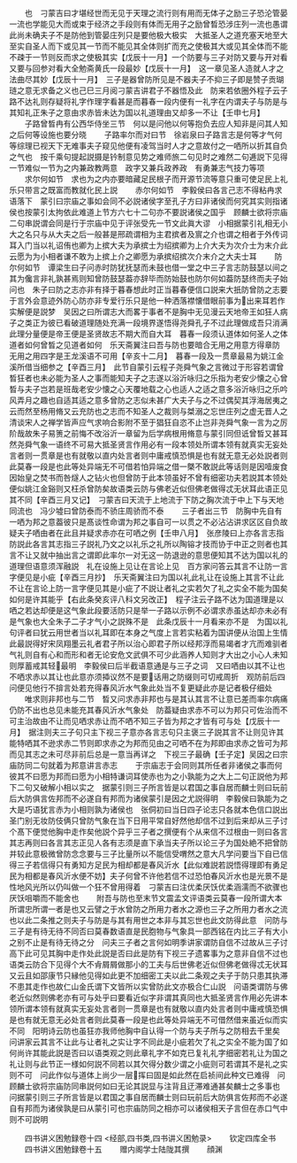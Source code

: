 <!-- { "loadSidebar": true } -->
　　也　刁蒙吉曰才堪经世而无见于天理之流行则有用而无体子之励三子恐沦管晏一流也学能见大而或束于经济之手段则有体而无用子之励曾晳恐涉庄列一流也愚谓此尚未确夫子不是防他到管晏庄列只是要他极大极实　大抵圣人之道充塞天地至大至实自圣人而下或见其一节而不能见其全体则扩而充之使极其大或见其全体而不能不疎于一节则反而求之使极其实【戊辰十一月】一个防要与三子对防又要与开对看又要与回参对看大全勉斋黄氏一段最妙【戊辰十一月】　这一章见圣人造就人才之法曲尽其妙【戊辰十一月】　三子是器曾防所见是不器夫子不抑三子即是赞子贡瑚琏之意无求备之义也己巳三月阅刁蒙吉讲君子不器悟及此　防来若依圈外程子云子路不达礼则存疑将礼字作理字看甚是而暮春一段内便有一礼字在内谓夫子与防是与其知礼正朱子之意由求赤皆未达为国以礼道理由又却多一不让【壬申七月】
　　子路曾晳冉有公西华侍坐三节　何以是问他以何等抱负去应人知非是问其人知之后何等设施也要分晓
　　子路率尔而对曰节　徐岩泉曰子路言志是何等才气何等综理已视天下无难事夫子窥见他便有凌驾当时人才之意故付之一哂所以折其自负之气也　按千乘句提起説摄是钤制意见势之难师旅二句见时之难然二句逓説下见得一节难似一节为之内兼政教两意　政字又兼兵政养政　有勇兼志气技力等项
　　求尔何如节　求也为之内亦要暗藏足民根子而开源节流等意只重可使足民上礼乐只带言之既富而教就化民上説
　　赤尔何如节　李毅侯曰各言己志不得粘冉求语落下　蒙引曰宗庙之事如会同不必説诸侯字至孔子方曰非诸侯而何究其实则指诸侯也按蒙引太拘依此难道上节方六七十二句亦不要説诸侯之国乎　顾麟士欲将宗庙二句串説谓会同是行于宗庙中见于评张受先一节文此眞大谬　小相据蒙引礼相无小大之名只与从大夫之后一般甚是邢疏谓相为主君摈者及賔之介也谓之相者于外传词耳入门当以礼诏侑也卿为上摈大夫为承摈士为绍摈卿为上介大夫为次介士为末介此云愿为为小相者谦不敢为上摈上介之卿愿为承摈绍摈次介末介之大夫士耳
　　防尔何如节　谭梁生曰子问赤时防犹抚瑟而未鼓也借一堂之中三子言志防鼓瑟以间之其为儳言非礼孰甚焉则知曾防鼓瑟葢亦辞毕而防始鼓也防尔何如葢防瑟终而夫子始问也　朱子曰防之志亦非有择于暮春想此时正当暮春便信口説来大扺防曾防之志要于言外会意迹外防心防亦非专爱行乐只是他一种洒落襟懐借眼前事为出来耳若作实解便是説梦　吴因之曰所谓志大而畧于事者不是胸中无见漫云天地帝王如狂人病子之类正为彼已看破道理随处充满一段境界遂悟得尧舜孔子不过此理做成吾只消满此理分量便是帝王便是圣贤故志不期大而自大耳　暮春一段须认道体如何圣人之体道者如何曾晳之见道者如何　乐天斋翼注曰吾与防也要暗合无用之用意方得章防　无用之用四字是王龙溪语不可用【辛亥十二月】　暮春一段及一贯章最易为姚江金溪所借当细参之【辛酉三月】　此节自蒙引云程子尧舜气象之言微过于形容若谓曾晳狂者也未必能为圣人之事而能知夫子之志遂以浴沂咏归之乐指为老安少懐之心曾晳与夫子岂若是班哉老安少懐之心天覆地载之心也适人之适之意多浴沂咏归之乐吟风弄月之趣也自适其适之意多曾防之志似未甚广大夫子与之不过偶契其浮海居夷之云而然至杨用脩又云充防也之志而不知圣人之裁则与桀溺之忘世庄列之虚无晋人之清谈宋人之禅学皆声应气求响合影附不至于猖狂自恣不止岂非尧舜气象一言为之厉阶哉故朱子易箦之前悔不改浴沂一章留为后学病根用脩意与蒙引同但诋曾晳又甚耳然尧舜气象一语终不可易大抵圣贤言作用必有一段本领处所谓本领有就真实无妄处言者则一贯章是也有就敬以直内处言者则中庸戒慎恐惧是也有就无意无必处説者则此莫春一段是也此等处异端无不可借若怕异端之借一槩不敢説此等话则是因噎废食因始皇之焚书而咎燧人之钻火也但曾防于此本领虽好不曾有细密功夫若説其本领处便似姚江金谿则又枉杀曾防矣故语类云防与佛老近似但佛老做得忒无状耳此语正见其不同【辛酉三月又记】　刁蒙吉曰天流于上地流于下防之胸次流于中上下与天地同流也　冯少墟曰曾防泰而不骄庄周骄而不泰
　　三子者出三节　防胸中先自有一哂为邦之意葢彼只是髙谈性命谓为邦之事自可一以贯之不必沾沾讲求区区自负故疑夫子哂由者在此且并疑求赤亦在可哂之例【壬申八月】　张彦陵曰上亦各言志指防説此各言其志指三子説礼乃文之以礼乐之礼所以陶镕才技而协于中正之则者也其言不让又就中抽出言之谓即此率尔一对无这一防退逊的意思便知其不达为国以礼的道理但语意须浑融説　礼在设施上见让在言论上见　百方家问答云其言不让防一言字便见是小疵【辛酉三月抄】　乐天斋翼注曰为国以礼此礼让在设施上其言不让此不让在言论上防一言字便见其是小疵了不説让者礼之实若欠了礼之实全不能为国矣如何是许其能乎【右此条癸亥评八科文另改正】　程子注云子路不达为国道理是以哂之若达却便是这气象此段要活防只是举一子路以示例不必谓求赤虽达却亦未必有是气象也大全朱子二子才气小之説殊不是　此条戊辰十一月看来亦不是　为国以礼句评者曰犹云用世者当以礼耳即在本身之气度上言若实粘着为国讲便从治国上生情此最説得好宋凤翔墨云礼者君子所以治心即君子所以经邦浮而易竭者才亢而难驯者气礼则自有心和而形和者无论安危文武俱不可少此涵养人知则才大出之小心人未知则厚蓄戒其轻最明　李毅侯曰后半截语意通是与三子之词　又曰哂由以其不让也不哂求赤以其让也此意亦须揷议然不是要话用之防缀则可切戒周折　观防前后四问便见他行不揜言处若充得春风沂水气象此处当不复更疑此亦是记者极仔细处
　　唯求则非邦也与二节　晳又问求赤非邦也与是其认其言不让意已差而率尔病痛仍防不出也总见未能充其春风沂水气象处　防葢疑由求赤不可以为邦只可佐治而不可主治故由不让而见哂求赤让而不哂不知三子皆为邦之才皆有可与处【戊辰十一月】　据注则夫三子句只主下视三子意亦各言志句只主褒三子説其言不让则见许其能特哂其不逊求赤二节则即求赤之为邦而见由之可哂不在为邦即由求赤之皆可为邦而见其志之未可尽非前后总是一意当再详之　下视三子最确【壬子定】吴因之曰宗庙防同二句就着为邦意讲言赤志
　　于宗庙志于会同则其所任者非诸侯之事而何彼其不曰愿为邦而曰愿为小相特谦词耳使赤也为之小孰能为之大上二句正説他为邦下二句又破解小相以实之　据蒙引则三子所言皆是以君国之事自居而麟士则曰玩前后大防俱言佐邦而不必遂自有邦而为诸侯蒙引是因之尤説得明　李毅侯曰孰能为之大是巧语犹言赤为小相则孰为诸侯也　张侗初曰当日四子论志只各就本色信口説出圣门别无妆防伎俩只曾防气象在当下日用平常自好然他却信不过到后来却从三子讨个髙下便觉他胸中走作矣他説个异乎三子者之撰便有个从来信不过根由一则曰各言其志再则曰各言其志正见人各有志须是直下承当夫子所以论三子为国处絶不把曾防并较此意极微曾防念念要与三子比量所以不能信受喟然之意大凡学问要当下自已信得三子若信得只有勇知方足民为相却都是春风沂水【此似难説若説悟得理即有勇足民为相都是春风沂水便不妨】夫子何曾不许他若信不过恐怕春风沂水也是光景不是性地风光所以仍叫做一个狂不曾用得着　刁蒙吉曰注优柔厌饫优柔涵濡而不欲骤也厌饫咀嚼而不能舍也
　　附吾与防也至末节文震孟文评语类云莫春一段所谓大本所谓忠所谓一者是也又云譬之于水曾防之所用力者水之源也三子之所用力者水之流也以此二条推之则夫子与防是与其有用世之本非与其忘世也此文防得此意　问防与三子是有待无待不同否曰莫春数语直是民胞物与气象具一部西铭在内比三子有大小之别不止是有待无待之分　问夫三子者之言何如明季讲家谓防自信不过故从三子讨高下此可见其胸中走作处此説是否曰此是防有下视三子遗畧事为之意非自信不过也语类云防合下见得个大不肻屑屑做那小的工夫与后世佛老近似但佛老做得忒无状耳又云且如邵康节只縁他见得如此更不加细密工夫以此二条观之夫子于防只患其执滞不患其走作也故仁山金氏谓下文皆所以实曾防此文亦极合仁山説　问语类谓防与佛老近似然则佛老亦有可与处乎曰要看近似字非谓其真同也大抵圣贤言作用必先讲本领所谓本领有就真实无妄处言者则一贯章是也有就敬以直内处言者则中庸戒慎恐惧是也有就无意无必处言者则此莫春一段是也此等处异端无不可借然借来虽近似而实不同　阳明诗云防也虽狂亦我师他胸中自认得一个防与夫子所与之防相去千里矣　问讲家云其言不让此与让者礼之实让字不同此是小疵若欠了礼之实全不能为国了如何尚许其能此説是否曰以语类观之则此章礼字不如克已复礼礼字细密若礼让为国之礼让则与此节正一様如何説不同若以其欠得分数少谓之小疵则可若谓其不是礼之实则不可　问此作似与道体上尚少一层挥曰固是如此然在启祯间此种文已难得　问顾麟士欲将宗庙防同串説何如曰无论其説显与注背且迂滞难通甚矣麟士之多事也　问据蒙引则三子所言皆是以君国之事自居而麟士则曰玩前后大防俱言佐邦而不必遂自有邦而为诸侯孰是曰从蒙引可也宗庙防同之相亦可以诸侯相天子言但在赤口气中则不可説明

　　四书讲义困勉録卷十四
<经部,四书类,四书讲义困勉录>
　　钦定四库全书
　　四书讲义困勉録卷十五
　　赠内阁学士陆陇其撰
　　顔渊
